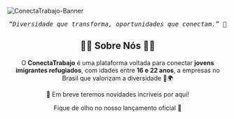 ![ConectaTrabajo-Banner](https://github.com/user-attachments/assets/85c00fe4-e619-4a4c-b3e8-546021075e23)


<div align="center">
  <pre><i>“Diversidade que transforma, oportunidades que conectam.” 🌟</i></pre>
</div>

<div align="center">

<h2>💛💙 Sobre Nós 💙💛</h2>

<p>O <strong>ConectaTrabajo</strong> é uma plataforma voltada para conectar <strong>jovens imigrantes refugiados</strong>, com idades entre <strong>16 e 22 anos</strong>, a empresas no Brasil que valorizam a diversidade 🤝🌍</p>

<p>🚧 Em breve teremos novidades incríveis por aqui!</p>
<p>Fique de olho no nosso lançamento oficial 🎉</p>
</div>

<!-- 👉 **Em breve em [conectatrabajo.vercel.app](https://conectatrabajo.vercel.app)** 🚀 


<h2 align="center">🏆 Equipe ConectaTrabajo 🏆</h2>

<div align="center">
  <a href="https://github.com/Projeto-ConectaTrabajos/conectaTrabajo-backend/graphs/contributors">
    <img src="https://contrib.rocks/image?repo=Projeto-ConectaTrabajos/conectaTrabajo-backend" alt="Contribuidores do Projeto ConectaTrabajo"/>
  </a>
</div>

-->
